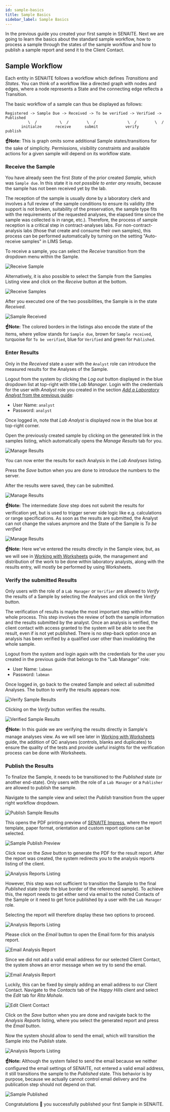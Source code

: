 ```yaml
---
id: sample-basics
title: Sample Basics
sidebar_label: Sample Basics
---
```


In the previous guide you created your first sample in SENAITE. Next we are
going to learn the basics about the standard sample workflow, how to process a
sample through the states of the sample workflow and how to publish a sample
report and send it to the Client Contact.


## Sample Workflow

Each entity in SENAITE follows a workflow which defines *Transitions* and
*States*. You can think of a workflow like a directed graph with nodes and edges,
where a node represents a State and the connecting edge reflects a Transition.

The basic workflow of a sample can thus be displayed as follows:

```text
Registered -> Sample Due -> Received -> To be verified -> Verified -> Published
          \  /          \  /        \  /              \  /        \  /
       initialze      receive      submit            verify      publish
```

**☝️Note:**
This is graph omits some additional Sample states/transitions for the sake of 
simplicity. Permissions, visibility constraints and available actions for a 
given sample will depend on its workflow state.


### Receive the Sample

You have already seen the first *State* of the prior created *Sample*, which was
`Sample due`. In this state it is *not possible to enter any results*, because the
sample has not been received yet by the lab. 

The reception of the sample is usually done by a laboratory clerk and involves 
a full review of the sample conditions to ensure its validity (the support is 
not broken, suitability of the preservation, the sample type fits with the 
requirements of the requested analyses, the elapsed time since the sample was 
collected is in range, etc.). Therefore, the process of sample reception is a 
critical step in contract-analyses labs. For non-contract-analysis labs (those 
that create and consume their own samples), this process can be performed 
automatically by turning on the setting "Auto-receive samples" in LIMS Setup.  

To receive a sample, you can select the *Receive* transition from the dropdown
menu within the Sample.

![Receive Sample](/screenshots/transition_receive_sample.png "Receive Sample")

Alternatively, it is also possible to select the Sample from the Samples Listing
view and click on the *Receive* button at the bottom.

![Receive Samples](/screenshots/transition_receive_samples.png "Receive Samples")

After you executed one of the two possibilities, the Sample is in the state *Received*.

![Sample Received](/screenshots/sample_received.png "Sample Received")

**☝️Note:**
The colored borders in the listings also encode the state of the items,
where yellow stands for `Sample due`, brown for `Sample received`, turquoise for
`To be verified`, blue for `Verified` and green for `Published`.


### Enter Results 

Only in the *Received* state a user with the `Analyst` role can introduce the 
measured results for the Analyses of the Sample.

Logout from the system by clicking the *Log out* button displayed in the blue 
dropdown list at top-right with title *Lab Manager*. Login with the credentials 
for the user with *Analyst* role you created in the section 
[*Add a Laboratory Analyst* from the previous guide](quickstart#add-a-laboratory-analyst):

- User Name: `analyst`
- Password: `analyst`

Once logged in, note that *Lab Analyst* is displayed now in the blue box at 
top-right corner.

Open the previously created sample by clicking on the generated 
link in the samples listing, which automatically opens the *Manage Results* tab 
for you.

![Manage Results](/screenshots/sample_manage_results.png "Sample Manage Results")

You can now enter the results for each Analysis in the *Lab Analyses* listing.

Press the *Save* button when you are done to introduce the numbers to the server.

After the results were saved, they can be submitted.

![Manage Results](/screenshots/sample_manage_results_saved.png "Sample Manage Results")

**☝️Note:**
The intermediate *Save* step does not submit the results for verification yet,
but is used to trigger server side logic like e.g. calculations or range
specifications. As soon as the results are submitted, the Analyst can not change
the values anymore and the State of the Sample is *To be verified*

![Manage Results](/screenshots/sample_manage_results_submitted.png "Sample Manage Results")

**☝️Note:**
Here we've entered the results directly in the Sample view, but, as we will see
in [Working with Worksheets](worksheet-basics) guide, the management and 
distribution of the work to be done within laboratory analysts, along with the 
results entry, will mostly be performed by using Worksheets. 


### Verify the submitted Results

Only users with the role of a `Lab Manager` or `Verifier` are allowed to
*Verify* the results of a Sample by selecting the Analyses and click on the
*Verify* button.

The verification of results is maybe the most important step within the whole
process. This step involves the review of both the sample information and the 
results submitted by the analyst. Once an analysis is verified, the client 
contact with access granted to the system will be able to see the result, 
even if is not yet published. There is no step-back option once an analysis has
been verified by a qualified user other than invalidating the whole sample.

Logout from the system and login again with the credentials for the user you
created in the previous guide that belongs to the "Lab Manager" role:

- User Name: `labman`
- Password: `labman`

Once logged in, go back to the created Sample and select all submitted Analyses. 
The button to verify the results appears now.

![Verify Sample Results](/screenshots/sample_verify_results.png "Verify Sample Results")

Clicking on the *Verify* button verifies the results.

![Verified Sample Results](/screenshots/sample_verified_results.png "Verified Sample Results")

**☝️Note:**
In this guide we are verifying the results directly in Sample's manage analyses 
view. As we will see later in [Working with Worksheets](worksheet-basics) guide, 
the addition of QC analyses (controls, blanks and duplicates) to ensure the 
quality of the tests and provide useful insights for the verification process 
can be done with Worksheets.


### Publish the Results

To finalize the Sample, it needs to be transitioned to the *Published* state (or
another end-state). Only users with the role of a `Lab Manager` or a `Publisher`
are allowed to publish the sample.

Navigate to the sample view and select the *Publish* transition from the upper
right workflow dropdown.

![Publish Sample Results](/screenshots/sample_publish_results.png "Publish Sample Results")

This opens the PDF printing preview of [SENAITE Impress][SENAITE-impress], where
the report template, paper format, orientation and custom report options can be
selected.

![Sample Publish Preview](/screenshots/sample_publish_preview.png "Sample Publish Preview")

Click now on the *Save* button to generate the PDF for the result report. After
the report was created, the system redirects you to the analysis reports listing
of the client.

![Analysis Reports Listing](/screenshots/client_analysis_reports_listing.png "Analysis Reports Listing")

However, this step was not sufficient to transition the Sample to the final
*Published* state (note the blue border of the referenced sample). To achieve
this, the report needs to get either send via email to the noted Contacts of the
Sample or it need to get force published by a user with the `Lab Manager` role.

Selecting the report will therefore display these two options to proceed.

![Analysis Reports Listing](/screenshots/client_analysis_reports_listing_publish.png "Analysis Reports Listing")

Please click on the *Email* button to open the Email form for this analysis report.

![Email Analysis Report](/screenshots/client_analysis_report_email.png "Email Analysis Report")

Since we did not add a valid email address for our selected Client Contact, the
system shows an error message when we try to send the email.

![Email Analysis Report](/screenshots/client_analysis_report_email_failed.png "Email Analysis Report")

Luckily, this can be fixed by simply adding an email address to our Client
Contact. Navigate to the *Contacts* tab of the *Happy Hills* client and select
the *Edit* tab for *Rita Mohale*.

![Edit Client Contact](/screenshots/client_contact_edit.png "Edit Client Contact")

Click on the *Save* button when you are done and navigate back to the *Analysis
Reports* listing, where you select the generated report and press the *Email*
button.

Now the system should allow to send the email, which will transition the Sample
into the *Publish* state.

![Analysis Reports Listing](/screenshots/client_analysis_reports_listing_2.png "Analysis Reports Listing")

**☝️Note:**
Although the system failed to send the email because we neither configured the
email settings of SENAITE, not entered a valid email address, it still
transitions the sample to the *Published* state.
This behavior is by purpose, because we actually cannot control email delivery
and the publication step should not depend on that.

![Sample Published](/screenshots/sample_published.png "Sample Published")

Congratulations 🙌 you successfully published your first Sample in SENAITE.


[SENAITE-impress]: https://github.com/senaite/senaite.impress  "HTML to PDF Rendering Engine for SENAITE"
